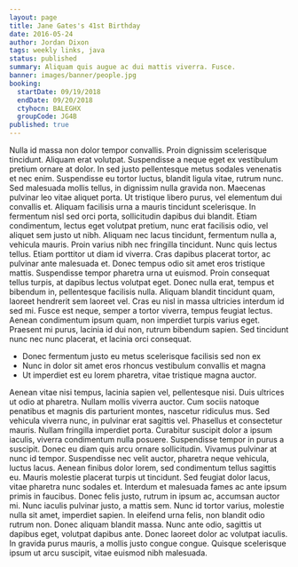 ```yaml
---
layout: page
title: Jane Gates's 41st Birthday
date: 2016-05-24
author: Jordan Dixon
tags: weekly links, java
status: published
summary: Aliquam quis augue ac dui mattis viverra. Fusce.
banner: images/banner/people.jpg
booking:
  startDate: 09/19/2018
  endDate: 09/20/2018
  ctyhocn: BALEGHX
  groupCode: JG4B
published: true
---
```

Nulla id massa non dolor tempor convallis. Proin dignissim scelerisque tincidunt. Aliquam erat volutpat. Suspendisse a neque eget ex vestibulum pretium ornare at dolor. In sed justo pellentesque metus sodales venenatis et nec enim. Suspendisse eu tortor luctus, blandit ligula vitae, rutrum nunc. Sed malesuada mollis tellus, in dignissim nulla gravida non. Maecenas pulvinar leo vitae aliquet porta. Ut tristique libero purus, vel elementum dui convallis et. Aliquam facilisis urna a mauris tincidunt scelerisque. In fermentum nisl sed orci porta, sollicitudin dapibus dui blandit.
Etiam condimentum, lectus eget volutpat pretium, nunc erat facilisis odio, vel aliquet sem justo ut nibh. Aliquam nec lacus tincidunt, fermentum nulla a, vehicula mauris. Proin varius nibh nec fringilla tincidunt. Nunc quis lectus tellus. Etiam porttitor ut diam id viverra. Cras dapibus placerat tortor, ac pulvinar ante malesuada et. Donec tempus odio sit amet eros tristique mattis. Suspendisse tempor pharetra urna ut euismod. Proin consequat tellus turpis, at dapibus lectus volutpat eget. Donec nulla erat, tempus et bibendum in, pellentesque facilisis nulla. Aliquam blandit tincidunt quam, laoreet hendrerit sem laoreet vel. Cras eu nisl in massa ultricies interdum id sed mi. Fusce est neque, semper a tortor viverra, tempus feugiat lectus. Aenean condimentum ipsum quam, non imperdiet turpis varius eget. Praesent mi purus, lacinia id dui non, rutrum bibendum sapien. Sed tincidunt nunc nec nunc placerat, et lacinia orci consequat.

* Donec fermentum justo eu metus scelerisque facilisis sed non ex
* Nunc in dolor sit amet eros rhoncus vestibulum convallis et magna
* Ut imperdiet est eu lorem pharetra, vitae tristique magna auctor.

Aenean vitae nisi tempus, lacinia sapien vel, pellentesque nisi. Duis ultrices ut odio at pharetra. Nullam mollis viverra auctor. Cum sociis natoque penatibus et magnis dis parturient montes, nascetur ridiculus mus. Sed vehicula viverra nunc, in pulvinar erat sagittis vel. Phasellus et consectetur mauris. Nullam fringilla imperdiet porta. Curabitur suscipit dolor a ipsum iaculis, viverra condimentum nulla posuere. Suspendisse tempor in purus a suscipit. Donec eu diam quis arcu ornare sollicitudin. Vivamus pulvinar at nunc id tempor. Suspendisse nec velit auctor, pharetra neque vehicula, luctus lacus. Aenean finibus dolor lorem, sed condimentum tellus sagittis eu. Mauris molestie placerat turpis ut tincidunt. Sed feugiat dolor lacus, vitae pharetra nunc sodales et.
Interdum et malesuada fames ac ante ipsum primis in faucibus. Donec felis justo, rutrum in ipsum ac, accumsan auctor mi. Nunc iaculis pulvinar justo, a mattis sem. Nunc id tortor varius, molestie nulla sit amet, imperdiet sapien. In eleifend urna felis, non blandit odio rutrum non. Donec aliquam blandit massa. Nunc ante odio, sagittis ut dapibus eget, volutpat dapibus ante. Donec laoreet dolor ac volutpat iaculis. In gravida purus mauris, a mollis justo congue congue. Quisque scelerisque ipsum ut arcu suscipit, vitae euismod nibh malesuada.
